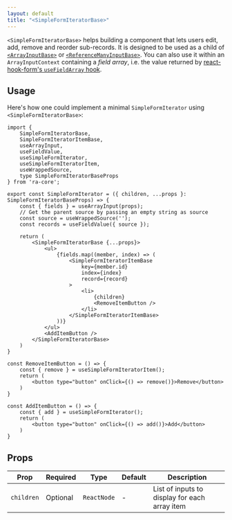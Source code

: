 ```yaml
---
layout: default
title: "<SimpleFormIteratorBase>"
---
```


`<SimpleFormIteratorBase>` helps building a component that lets users edit, add, remove and reorder sub-records. It is designed to be used as a child of [`<ArrayInputBase>`](./ArrayInputBase.md) or [`<ReferenceManyInputBase>`](https://react-admin-ee.marmelab.com/documentation/ra-core-ee#referencemanyinputbase). You can also use it within an `ArrayInputContext` containing a *field array*, i.e. the value returned by [react-hook-form's `useFieldArray` hook](https://react-hook-form.com/docs/usefieldarray).

## Usage

Here's how one could implement a minimal `SimpleFormIterator` using `<SimpleFormIteratorBase>`:

```tsx
import {
    SimpleFormIteratorBase,
    SimpleFormIteratorItemBase,
    useArrayInput,
    useFieldValue,
    useSimpleFormIterator,
    useSimpleFormIteratorItem,
    useWrappedSource,
    type SimpleFormIteratorBaseProps
} from 'ra-core';

export const SimpleFormIterator = ({ children, ...props }: SimpleFormIteratorBaseProps) => {
    const { fields } = useArrayInput(props);
    // Get the parent source by passing an empty string as source
    const source = useWrappedSource('');
    const records = useFieldValue({ source });

    return (
        <SimpleFormIteratorBase {...props}>
            <ul>
                {fields.map((member, index) => (
                    <SimpleFormIteratorItemBase
                        key={member.id}
                        index={index}
                        record={record}
                    >
                        <li>
                            {children}
                            <RemoveItemButton />
                        </li>
                    </SimpleFormIteratorItemBase>
                ))}
            </ul>
            <AddItemButton />
        </SimpleFormIteratorBase>
    )
}

const RemoveItemButton = () => {
    const { remove } = useSimpleFormIteratorItem();
    return (
        <button type="button" onClick={() => remove()}>Remove</button>
    )
}

const AddItemButton = () => {
    const { add } = useSimpleFormIterator();
    return (
        <button type="button" onClick={() => add()}>Add</button>
    )
}
```

## Props

| Prop              | Required | Type           | Default               | Description                                   |
|-------------------|----------|----------------|-----------------------|-----------------------------------------------|
| `children`        | Optional | `ReactNode` | -                     | List of inputs to display for each array item |